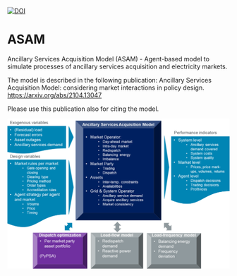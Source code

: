 
<a href="https://zenodo.org/badge/latestdoi/353654651"><img src="https://zenodo.org/badge/353654651.svg" alt="DOI"></a>

# ASAM
Ancillary Services Acquisition Model (ASAM) - Agent-based model to simulate processes of ancillary services acquisition and electricity markets.

The model is described in the following publication:
Ancillary Services Acquisition Model: considering market interactions in policy design.
https://arxiv.org/abs/2104.13047

Please use this publication also for citing the model.

![ASAM overview](https://github.com/AncillaryServicesAcquisitionModel/ASAM/blob/main/doc/img/ASAM_overview.png?raw=true)











